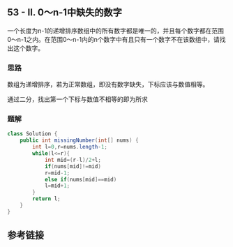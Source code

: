 ## 53 - II. 0～n-1中缺失的数字
 一个长度为n-1的递增排序数组中的所有数字都是唯一的，并且每个数字都在范围0～n-1之内。在范围0～n-1内的n个数字中有且只有一个数字不在该数组中，请找出这个数字。

### 思路
数组为递增排序，若为正常数组，即没有数字缺失，下标应该与数值相等。

通过二分，找出第一个下标与数值不相等的即为所求
### 题解
```java
class Solution {
    public int missingNumber(int[] nums) {
        int l=0,r=nums.length-1;
        while(l<=r){
            int mid=(r-l)/2+l;
            if(nums[mid]!=mid)
            r=mid-1;
            else if(nums[mid]==mid)
            l=mid+1;
        } 
        return l;
    }
}
```
## 参考链接